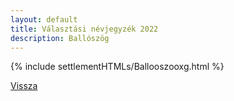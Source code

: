 ```yaml
---
layout: default
title: Választási névjegyzék 2022
description: Ballószög
---
```


{% include settlementHTMLs/Ballooszooxg.html %}

[Vissza](../)